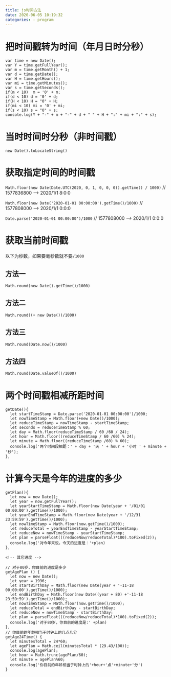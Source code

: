 ```yaml
---
title: js时间方法
date: 2020-06-05 10:19:32
categories: - program
---
```


# 把时间戳转为时间（年月日时分秒）

```
var time = new Date();
var Y = time.getFullYear();
var m = time.getMonth() + 1;
var d = time.getDate();
var H = time.getHours();
var mi = time.getMinutes();
var s = time.getSeconds();
if(m < 10)  m = '0' + m;
if(d < 10) d = '0' + d;
if(H < 10) H = "0" + H;
if(mi < 10) mi = '0' + mi;
if(s < 10) s = "0" + s;
console.log(Y + "-" + m + "-" + d + " " + H + ":" + mi + ":" + s);
```

# 当时时间时分秒（非时间戳）

`new Date().toLocaleString()`

# 获取指定时间的时间戳

`Math.floor(new Date(Date.UTC(2020, 0, 1, 0, 0, 0)).getTime() / 1000)` // 1577836800 --> 2020/1/1 8:0:0

`Math.floor(new Date('2020-01-01 00:00:00').getTime()/1000)` // 1577808000 --> 2020/1/1 0:0:0

`Date.parse('2020-01-01 00:00:00')/1000` // 1577808000 --> 2020/1/1 0:0:0

# 获取当前时间戳

以下为秒数，如果要毫秒数就不要`/1000`

## 方法一

```
Math.round(new Date().getTime()/1000)
```

## 方法二

```
Math.round((+ new Date())/1000)
```

## 方法三

```
Math.round(Date.now()/1000)
```

## 方法四

```
Math.round(Date.valueOf()/1000)
```

# 两个时间戳相减所距时间

```
getDate(){
  let startTimeStamp = Date.parse('2020-01-01 00:00:00')/1000;
  let nowTimeStamp = Math.floor(+new Date()/1000);
  let reduceTimeStamp = nowTimeStamp - startTimeStamp;
  let seconds = reduceTimeStamp % 60;
  let day = Math.floor(reduceTimeStamp / 60 /60 / 24);
  let hour = Math.floor((reduceTimeStamp / 60 /60) % 24);
  let minute = Math.floor((reduceTimeStamp /60) % 60);
  console.log('两个时间段相距：' + day + '天 ' + hour + '小时 ' + minute + '秒');
},
```

# 计算今天是今年的进度的多少

```
getPlan(){
  let now = new Date();
  let year = now.getFullYear();
  let yearStartTimeStamp = Math.floor(new Date(year + '/01/01 00:00:00').getTime()/1000);
  let yearEndTimeStamp = Math.floor(new Date(year + '/12/31 23:59:59').getTime()/1000);
  let nowTimeStamp = Math.floor(now.getTime()/1000);
  let reduceTotal = yearEndTimeStamp - yearStartTimeStamp;
  let reduceNow = nowTimeStamp - yearStartTimeStamp;
  let plan = parseFloat(((reduceNow/reduceTotal)*100).toFixed(2));
  console.log('对今年来说，今天的进度是：'+plan)
},

<!-- 其它进度 -->

// 对于80岁，你目前的进度是多少
getAgePlan () {
  let now = new Date();
  let year = 1996;
  let startBirthDay = Math.floor(new Date(year + '-11-18 00:00:00').getTime()/1000);
  let endBirthDay = Math.floor(new Date((year + 80) +'-11-18 23:59:59').getTime()/1000);
  let nowTimeStamp = Math.floor(now.getTime()/1000);
  let reduceTotal = endBirthDay - startBirthDay;
  let reduceNow = nowTimeStamp - startBirthDay;
  let plan = parseFloat(((reduceNow/reduceTotal)*100).toFixed(2));
  console.log('对于80岁，你目前的进度是:' +plan)
},
// 你目前的年龄相当于时钟上的几点几分
getAge24Time() {
  let minutesTotal = 24*60;
  let agePlan = Math.ceil(minutesTotal * (29.43/100));
  console.log(agePlan);
  let hour = Math.trunc(agePlan/60);
  let minute = agePlan%60;
  console.log('你目前的年龄相当于时钟上的'+hour+'点'+minute+'分')
}
```
